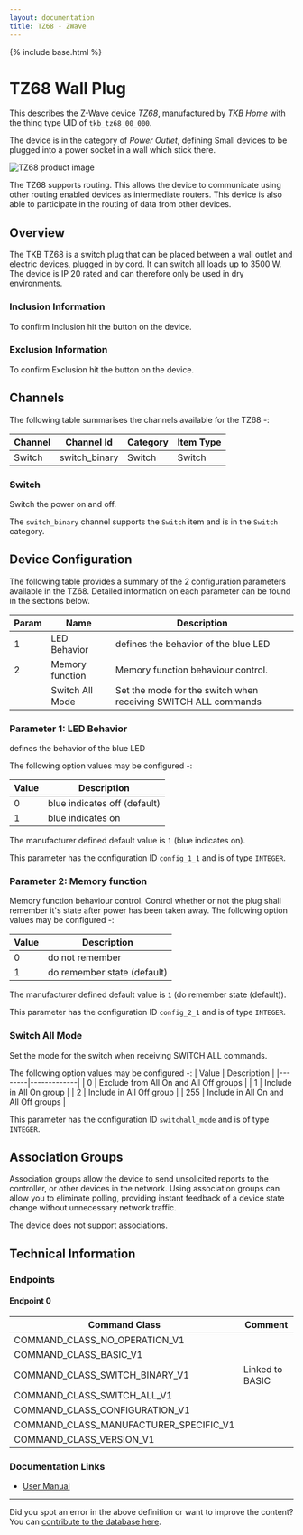 ```yaml
---
layout: documentation
title: TZ68 - ZWave
---
```


{% include base.html %}

# TZ68 Wall Plug
This describes the Z-Wave device *TZ68*, manufactured by *TKB Home* with the thing type UID of ```tkb_tz68_00_000```.

The device is in the category of *Power Outlet*, defining Small devices to be plugged into a power socket in a wall which stick there.

![TZ68 product image](https://www.cd-jackson.com/zwave_device_uploads/159/159_default.jpg)


The TZ68 supports routing. This allows the device to communicate using other routing enabled devices as intermediate routers.  This device is also able to participate in the routing of data from other devices.

## Overview

The TKB TZ68 is a switch plug that can be placed between a wall outlet and electric devices, plugged in by cord. It can switch all loads up to 3500 W. The device is IP 20 rated and can therefore only be used in dry environments.

### Inclusion Information

To confirm Inclusion hit the button on the device.

### Exclusion Information

To confirm Exclusion hit the button on the device.

## Channels

The following table summarises the channels available for the TZ68 -:

| Channel | Channel Id | Category | Item Type |
|---------|------------|----------|-----------|
| Switch | switch_binary | Switch | Switch | 

### Switch

Switch the power on and off.

The ```switch_binary``` channel supports the ```Switch``` item and is in the ```Switch``` category.



## Device Configuration

The following table provides a summary of the 2 configuration parameters available in the TZ68.
Detailed information on each parameter can be found in the sections below.

| Param | Name  | Description |
|-------|-------|-------------|
| 1 | LED Behavior | defines the behavior of the blue LED |
| 2 | Memory function | Memory function behaviour control. |
|  | Switch All Mode | Set the mode for the switch when receiving SWITCH ALL commands |

### Parameter 1: LED Behavior

defines the behavior of the blue LED

The following option values may be configured -:

| Value  | Description |
|--------|-------------|
| 0 | blue indicates off (default) |
| 1 | blue indicates on |

The manufacturer defined default value is ```1``` (blue indicates on).

This parameter has the configuration ID ```config_1_1``` and is of type ```INTEGER```.


### Parameter 2: Memory function

Memory function behaviour control.
Control whether or not the plug shall remember it's state after power has been taken away.
The following option values may be configured -:

| Value  | Description |
|--------|-------------|
| 0 | do not remember |
| 1 | do remember state (default) |

The manufacturer defined default value is ```1``` (do remember state (default)).

This parameter has the configuration ID ```config_2_1``` and is of type ```INTEGER```.

### Switch All Mode

Set the mode for the switch when receiving SWITCH ALL commands.

The following option values may be configured -:
| Value  | Description |
|--------|-------------|
| 0 | Exclude from All On and All Off groups |
| 1 | Include in All On group |
| 2 | Include in All Off group |
| 255 | Include in All On and All Off groups |

This parameter has the configuration ID ```switchall_mode``` and is of type ```INTEGER```.


## Association Groups

Association groups allow the device to send unsolicited reports to the controller, or other devices in the network. Using association groups can allow you to eliminate polling, providing instant feedback of a device state change without unnecessary network traffic.

The device does not support associations.
## Technical Information

### Endpoints

#### Endpoint 0

| Command Class | Comment |
|---------------|---------|
| COMMAND_CLASS_NO_OPERATION_V1| |
| COMMAND_CLASS_BASIC_V1| |
| COMMAND_CLASS_SWITCH_BINARY_V1| Linked to BASIC|
| COMMAND_CLASS_SWITCH_ALL_V1| |
| COMMAND_CLASS_CONFIGURATION_V1| |
| COMMAND_CLASS_MANUFACTURER_SPECIFIC_V1| |
| COMMAND_CLASS_VERSION_V1| |

### Documentation Links

* [User Manual](https://www.cd-jackson.com/zwave_device_uploads/159/TKB-TZ68-E.pdf)

---

Did you spot an error in the above definition or want to improve the content?
You can [contribute to the database here](http://www.cd-jackson.com/index.php/zwave/zwave-device-database/zwave-device-list/devicesummary/159).
